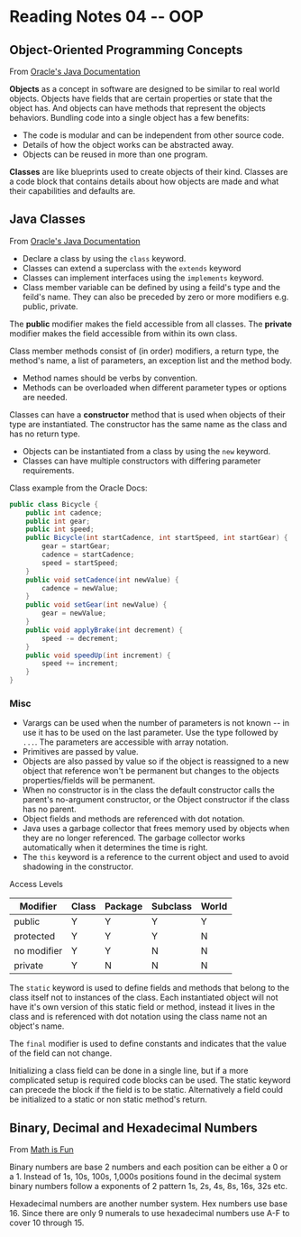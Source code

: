 # Reading Notes 04 -- OOP

## Object-Oriented Programming Concepts

From [Oracle's Java Documentation](https://docs.oracle.com/javase/tutorial/java/concepts/)

**Objects** as a concept in software are designed to be similar to real world objects. Objects have fields that are certain properties or state that the object has. And objects can have methods that represent the objects behaviors. Bundling code into a single object has a few benefits:

  - The code is modular and can be independent from other source code.
  - Details of how the object works can be abstracted away.
  - Objects can be reused in more than one program.

**Classes** are like blueprints used to create objects of their kind. Classes are a code block that contains details about how objects are made and what their capabilities and defaults are.

## Java Classes

From [Oracle's Java Documentation](https://docs.oracle.com/javase/tutorial/java/javaOO/classes.html)

- Declare a class by using the `class` keyword. 
- Classes can extend a superclass with the `extends` keyword
- Classes can implement interfaces using the `implements` keyword. 
- Class member variable can be defined by using a feild's type and the feild's name. They can also be preceded by zero or more modifiers e.g. public, private.

The **public** modifier makes the field accessible from all classes.
The **private** modifier makes the field accessible from within its own class.

Class member methods consist of (in order) modifiers, a return type, the method's name, a list of parameters, an exception list and the method body.

- Method names should be verbs by convention.
- Methods can be overloaded when different parameter types or options are needed.

Classes can have a **constructor** method that is used when objects of their type are instantiated. The constructor has the same name as the class and has no return type.

- Objects can be instantiated from a class by using the `new` keyword.
- Classes can have multiple constructors with differing parameter requirements.

Class example from the Oracle Docs:

```java
public class Bicycle {
    public int cadence;
    public int gear;
    public int speed;
    public Bicycle(int startCadence, int startSpeed, int startGear) {
        gear = startGear;
        cadence = startCadence;
        speed = startSpeed;
    }
    public void setCadence(int newValue) {
        cadence = newValue;
    }
    public void setGear(int newValue) {
        gear = newValue;
    }
    public void applyBrake(int decrement) {
        speed -= decrement;
    }
    public void speedUp(int increment) {
        speed += increment;
    }
}
```

### Misc 

- Varargs can be used when the number of parameters is not known -- in use it has to be used on the last parameter. Use the type followed by `...`. The parameters are accessible with array notation.
- Primitives are passed by value.
- Objects are also passed by value so if the object is reassigned to a new object that reference won't be permanent but changes to the objects properties/fields will be permanent.
- When no constructor is in the class the default constructor calls the parent's no-argument constructor, or the Object constructor if the class has no parent.
- Object fields and methods are referenced with dot notation.
- Java uses a garbage collector that frees memory used by objects when they are no longer referenced. The garbage collector works automatically when it determines the time is right.
- The `this` keyword is a reference to the current object and used to avoid shadowing in the constructor.

Access Levels

| Modifier    | Class | Package | Subclass | World|
| ----------- | ----- | ------- | -------- | ---- |
| public      |   Y   |    Y    |    Y     |   Y  |
| protected   |   Y   |    Y    |    Y     |   N  |
| no modifier |   Y   |    Y    |    N     |   N  |
| private     |   Y   |    N    |    N     |   N  |

The `static` keyword is used to define fields and methods that belong to the class itself not to instances of the class. Each instantiated object will not have it's own version of this static field or method, instead it lives in the class and is referenced with dot notation using the class name not an object's name.

The `final` modifier is used to define constants and indicates that the value of the field can not change.

Initializing a class field can be done in a single line, but if a more complicated setup is required code blocks can be used. The static keyword can precede the block if the field is to be static. Alternatively a field could be initialized to a static or non static method's return.


## Binary, Decimal and Hexadecimal Numbers

From [Math is Fun](https://www.mathsisfun.com/binary-decimal-hexadecimal.html)

Binary numbers are base 2 numbers and each position can be either a 0 or a 1. Instead of 1s, 10s, 100s, 1,000s positions found in the decimal system binary numbers follow a exponents of 2 pattern 1s, 2s, 4s, 8s, 16s, 32s etc.

Hexadecimal numbers are another number system. Hex numbers use base 16. Since there are only 9 numerals to use hexadecimal numbers use A-F to cover 10 through 15.


